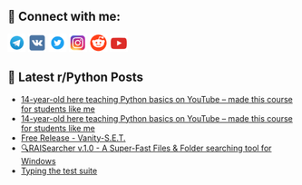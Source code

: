 ## 🔎 Connect with me:
[<img src="https://github.com/bullbesh/bullbesh/blob/main/images/Telegram.png" width="32" height="32" />](https://t.me/bullbesh)
[<img src="https://github.com/bullbesh/bullbesh/blob/main/images/VK.png" width="32" height="32" />](https://vk.com/bullbesh)
[<img src="https://github.com/bullbesh/bullbesh/blob/main/images/Twitter.png" width="32" height="32" />](https://twitter.com/bullbesh1)
[<img src="https://github.com/bullbesh/bullbesh/blob/main/images/Instagram.png" width="32" height="32" />](https://www.instagram.com/bullbesh)
[<img src="https://github.com/bullbesh/bullbesh/blob/main/images/Reddit.png" width="32" height="32" />](https://www.reddit.com/user/bullbesh)
[<img src="https://github.com/bullbesh/bullbesh/blob/main/images/YouTube.png" width="32" height="32" />](https://www.youtube.com/channel/UCtfjRs6uzgq5mfm8S06WTcg)

## 📕 Latest r/Python Posts
<!-- BLOG-POST-LIST:START -->
- [14-year-old here teaching Python basics on YouTube – made this course for students like me](https://www.reddit.com/r/Python/comments/1nvjy1e/14yearold_here_teaching_python_basics_on_youtube/)
- [14-year-old here teaching Python basics on YouTube – made this course for students like me](https://www.reddit.com/r/Python/comments/1nvjw17/14yearold_here_teaching_python_basics_on_youtube/)
- [Free Release - Vanity-S.E.T.](https://www.reddit.com/r/Python/comments/1nviqak/free_release_vanityset/)
- [🔍RAISearcher v.1.0 - A Super-Fast Files &amp; Folder searching tool for Windows](https://www.reddit.com/r/Python/comments/1nv928s/raisearcher_v10_a_superfast_files_folder/)
- [Typing the test suite](https://www.reddit.com/r/Python/comments/1nv72oz/typing_the_test_suite/)
<!-- BLOG-POST-LIST:END -->
